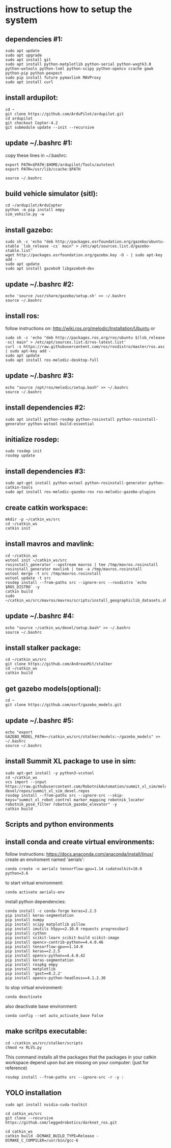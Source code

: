 # instructions how to setup the system

## dependencies #1:
```
sudo apt update
sudo apt upgrade
sudo apt install git
sudo apt install python-matplotlib python-serial python-wxgtk3.0 python-wxtools python-lxml python-scipy python-opencv ccache gawk python-pip python-pexpect
sudo pip install future pymavlink MAVProxy
sudo apt install curl 
```
## install ardupilot:
```
cd ~
git clone https://github.com/ArduPilot/ardupilot.git
cd ardupilot
git checkout Copter-4.2
git submodule update --init --recursive
```
## update ~/.bashrc #1:
copy these lines in ~/.bashrc:
```
export PATH=$PATH:$HOME/ardupilot/Tools/autotest
export PATH=/usr/lib/ccache:$PATH
```
```
source ~/.bashrc
```
## build vehicle simulator (sitl):
```
cd ~/ardupilot/ArduCopter
python -m pip install empy
sim_vehicle.py -w
```
## install gazebo:
```
sudo sh -c 'echo "deb http://packages.osrfoundation.org/gazebo/ubuntu-stable `lsb_release -cs` main" > /etc/apt/sources.list.d/gazebo-stable.list'
wget http://packages.osrfoundation.org/gazebo.key -O - | sudo apt-key add -
sudo apt update
sudo apt install gazebo9 libgazebo9-dev
```
## update ~/.bashrc #2:
```
echo 'source /usr/share/gazebo/setup.sh' >> ~/.bashrc
source ~/.bashrc
```
## install ros:
follow instructions on: http://wiki.ros.org/melodic/Installation/Ubuntu
or
```
sudo sh -c 'echo "deb http://packages.ros.org/ros/ubuntu $(lsb_release -sc) main" > /etc/apt/sources.list.d/ros-latest.list'
curl -s https://raw.githubusercontent.com/ros/rosdistro/master/ros.asc | sudo apt-key add -
sudo apt update
sudo apt install ros-melodic-desktop-full
```
## update ~/.bashrc #3:
```
echo "source /opt/ros/melodic/setup.bash" >> ~/.bashrc
source ~/.bashrc
```
## install dependencies #2:
```
sudo apt install python-rosdep python-rosinstall python-rosinstall-generator python-wstool build-essential
```
## initialize rosdep:
```
sudo rosdep init
rosdep update
```
## install dependencies #3:
```
sudo apt-get install python-wstool python-rosinstall-generator python-catkin-tools
sudo apt install ros-melodic-gazebo-ros ros-melodic-gazebo-plugins
```
## create catkin workspace:
```
mkdir -p ~/catkin_ws/src
cd ~/catkin_ws
catkin init
```
## install mavros and mavlink:
```
cd ~/catkin_ws
wstool init ~/catkin_ws/src
rosinstall_generator --upstream mavros | tee /tmp/mavros.rosinstall
rosinstall_generator mavlink | tee -a /tmp/mavros.rosinstall
wstool merge -t src /tmp/mavros.rosinstall
wstool update -t src
rosdep install --from-paths src --ignore-src --rosdistro `echo $ROS_DISTRO` -y
catkin build
sudo ~/catkin_ws/src/mavros/mavros/scripts/install_geographiclib_datasets.sh
```
## update ~/.bashrc #4:
```
echo "source ~/catkin_ws/devel/setup.bash" >> ~/.bashrc
source ~/.bashrc
```
## install stalker package:
```
cd ~/catkin_ws/src
git clone https://github.com/AndreasMit/stalker
cd ~/catkin_ws
catkin build
```
## get gazebo models(optional):
```
cd ~
git clone https://github.com/osrf/gazebo_models.git
```
## update ~/.bashrc #5:
```
echo "export GAZEBO_MODEL_PATH=~/catkin_ws/src/stalker/models:~/gazebo_models" >> ~/.bashrc
source ~/.bashrc
```
## install Summit XL package to use in sim:
```
sudo apt-get install -y python3-vcstool
cd ~/catkin_ws
vcs import --input https://raw.githubusercontent.com/RobotnikAutomation/summit_xl_sim/melodic-devel/repos/summit_xl_sim_devel.repos
rosdep install --from-paths src --ignore-src --skip-keys="summit_xl_robot_control marker_mapping robotnik_locator robotnik_pose_filter robotnik_gazebo_elevator" -y
catkin build
```

## Scripts and python environments
## install conda and create virtual environments:
follow instructions: https://docs.anaconda.com/anaconda/install/linux/
create an enviroment named 'aerials':
```
conda create -n aerials tensorflow-gpu=1.14 cudatoolkit=10.0 python=3.6
```
to start virtual environment:
```
conda activate aerials-env
```
install python dependencies:
```
conda install -c conda-forge keras=2.2.5
pip install keras-segmentation
pip install numpy
pip install scipy matplotlib pillow
pip install imutils h5py==2.10.0 requests progressbar2
pip install cython
pip install scikit-learn scikit-build scikit-image
pip install opencv-contrib-python==4.4.0.46
pip install tensorflow-gpu==1.14.0
pip install keras==2.2.5
pip install opencv-python==4.4.0.42
pip install keras-segmentation
pip install rospkg empy
pip install matplotlib
pip install 'gast==0.2.2'
pip install opencv-python-headless==4.1.2.30
```
to stop virtual environment:
```
conda deactivate
```
also deactivate base environment:
```
conda config --set auto_activate_base False
```
## make scritps executable:
```
cd ~/catkin_ws/src/stalker/scripts
chmod +x RLVS.py
```
This command installs all the packages that the packages in your catkin workspace depend upon but are missing on your computer: (just for reference)
```
rosdep install --from-paths src --ignore-src -r -y :
```

## YOLO installation
```
sudo apt install nvidia-cuda-toolkit

cd catkin_ws/src
git clone --recursive https://github.com/leggedrobotics/darknet_ros.git
```
```
cd catkin_ws
catkin build -DCMAKE_BUILD_TYPE=Release -DCMAKE_C_COMPILER=/usr/bin/gcc-6
```